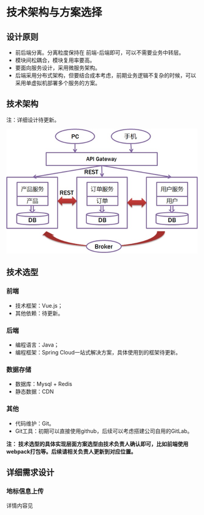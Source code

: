 # 技术架构与方案选择

## 设计原则
* 前后端分离。分离粒度保持在 前端-后端即可，可以不需要业务中转层。
* 模块间松耦合，模块复用率要高。
* 要面向服务设计，采用微服务架构。
* 后端采用分布式架构，但要结合成本考虑，前期业务逻辑不复杂的时候，可以采用单虚拟机部署多个服务的方案。

## 技术架构

注：详细设计待更新。

![IMAGE](image/1.jpg)

## 技术选型
### 前端
* 技术框架：Vue.js；
* 其他依赖：待更新。

### 后端
* 编程语言：Java；
* 编程框架：Spring Cloud一站式解决方案，具体使用到的框架待更新。

### 数据存储
* 数据库：Mysql + Redis
* 静态数据：CDN

### 其他
* 代码维护：Git。
* Git工具：初期可以直接使用github，后续可以考虑搭建公司自用的GitLab。


**注： 技术选型的具体实现层面方案选型由技术负责人确认即可，比如前端使用webpack打包等。后续请相关负责人更新到对应位置。**

## 详细需求设计

### 地标信息上传
详情内容见
